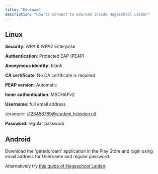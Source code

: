 ```yaml
---
title: "Eduroam"
description: "How to connect to eduroam inside Hogeschool Leiden"
---
```


## Linux

**Security**:
WPA & WPA2 Enterprise

**Authentication**:
Protected EAP (PEAP)

**Anonymous identity**:
*blank*

**CA certificate**:
No CA certificate is required

**PEAP version**:
Automatic

**Inner authentication**:
MSCHAPv2

**Username**:
full email address

(example: s123456789@student.hsleiden.nl)

**Password**:
regular password

## Android
Download the 'geteduroam' application in the Play Store and login using
email address for Username and regular password.

Alternatively try [this guide of Hogeschool Leiden](https://hogeschoolleiden-my.sharepoint.com/personal/s1127868_student_hsleiden_nl/_layouts/15/onedrive.aspx?q=eduroam&searchScope=all&id=%2Fsites%2FPI%2Fict%2FGedeelde%20%20documenten%2FHandleiding%20eduroam%20verbinden%20of%20vergeten%20android%2Epdf&listurl=https%3A%2F%2Fhogeschoolleiden%2Esharepoint%2Ecom%2Fsites%2FPI%2Fict%2FGedeelde%20%20documenten&parentview=7).
